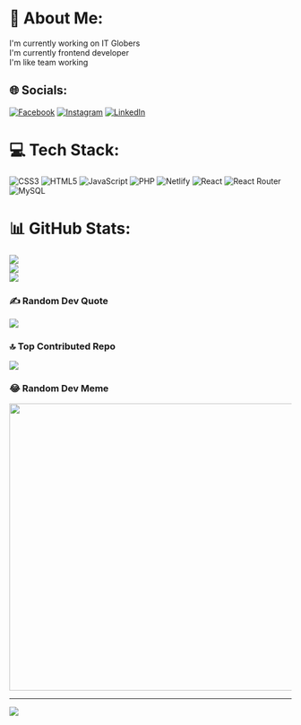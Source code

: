 # 💫 About Me:
I'm currently working on IT Globers<br>I'm currently frontend developer<br>I'm like team working


## 🌐 Socials:
[![Facebook](https://img.shields.io/badge/Facebook-%231877F2.svg?logo=Facebook&logoColor=white)](https://www.facebook.com/santiago.arango.1257) [![Instagram](https://img.shields.io/badge/Instagram-%23E4405F.svg?logo=Instagram&logoColor=white)](https://www.instagram.com/santi_arango._/) [![LinkedIn](https://img.shields.io/badge/LinkedIn-%230077B5.svg?logo=linkedin&logoColor=white)](https://www.linkedin.com/in/santiago-arango-isaza-8a7ba7235/) 

# 💻 Tech Stack:
![CSS3](https://img.shields.io/badge/css3-%231572B6.svg?style=for-the-badge&logo=css3&logoColor=white) ![HTML5](https://img.shields.io/badge/html5-%23E34F26.svg?style=for-the-badge&logo=html5&logoColor=white) ![JavaScript](https://img.shields.io/badge/javascript-%23323330.svg?style=for-the-badge&logo=javascript&logoColor=%23F7DF1E) ![PHP](https://img.shields.io/badge/php-%23777BB4.svg?style=for-the-badge&logo=php&logoColor=white) ![Netlify](https://img.shields.io/badge/netlify-%23000000.svg?style=for-the-badge&logo=netlify&logoColor=#00C7B7) ![React](https://img.shields.io/badge/react-%2320232a.svg?style=for-the-badge&logo=react&logoColor=%2361DAFB) ![React Router](https://img.shields.io/badge/React_Router-CA4245?style=for-the-badge&logo=react-router&logoColor=white) ![MySQL](https://img.shields.io/badge/mysql-%2300f.svg?style=for-the-badge&logo=mysql&logoColor=white)
# 📊 GitHub Stats:
![](https://github-readme-stats.vercel.app/api?username=santty04&theme=dark&hide_border=false&include_all_commits=false&count_private=false)<br/>
![](https://github-readme-streak-stats.herokuapp.com/?user=santty04&theme=dark&hide_border=false)<br/>
![](https://github-readme-stats.vercel.app/api/top-langs/?username=santty04&theme=dark&hide_border=false&include_all_commits=false&count_private=false&layout=compact)

### ✍️ Random Dev Quote
![](https://quotes-github-readme.vercel.app/api?type=vetical&theme=radical)

### 🔝 Top Contributed Repo
![](https://github-contributor-stats.vercel.app/api?username=santty04&limit=5&theme=dark&combine_all_yearly_contributions=true)

### 😂 Random Dev Meme
<img src="https://rm.up.railway.app/" width="512px"/>

---
[![](https://visitcount.itsvg.in/api?id=santty04&icon=0&color=0)](https://visitcount.itsvg.in)

<!-- Proudly created with GPRM ( https://gprm.itsvg.in ) -->
